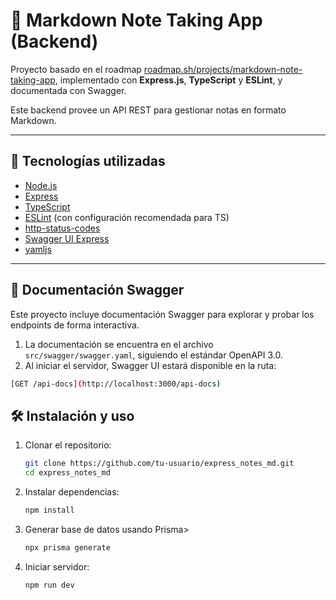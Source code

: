 # 📒 Markdown Note Taking App (Backend)

Proyecto basado en el roadmap [roadmap.sh/projects/markdown-note-taking-app](https://roadmap.sh/projects/markdown-note-taking-app), implementado con **Express.js**, **TypeScript** y **ESLint**, y documentada con Swagger.

Este backend provee un API REST para gestionar notas en formato Markdown.

---

## 🚀 Tecnologías utilizadas

- [Node.js](https://nodejs.org/)
- [Express](https://expressjs.com/)
- [TypeScript](https://www.typescriptlang.org/)
- [ESLint](https://eslint.org/) (con configuración recomendada para TS)
- [http-status-codes](https://www.npmjs.com/package/http-status-codes)
- [Swagger UI Express](https://www.npmjs.com/package/swagger-ui-express)
- [yamljs](https://www.npmjs.com/package/yamljs)

---


## 📄 Documentación Swagger

Este proyecto incluye documentación Swagger para explorar y probar los endpoints de forma interactiva.

1. La documentación se encuentra en el archivo `src/swagger/swagger.yaml`, siguiendo el estándar OpenAPI 3.0.  
2. Al iniciar el servidor, Swagger UI estará disponible en la ruta:

```bash
[GET /api-docs](http://localhost:3000/api-docs)
```

## 🛠️ Instalación y uso

1. Clonar el repositorio:
   ```bash
   git clone https://github.com/tu-usuario/express_notes_md.git
   cd express_notes_md
   ```

2. Instalar dependencias:
   ```bash
   npm install
   ```

3. Generar base de datos usando Prisma>
   ```bash
   npx prisma generate
   ```

4. Iniciar servidor:
   ```bash
   npm run dev
   ```
